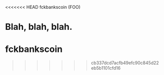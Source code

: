 <<<<<<< HEAD
fckbankscoin (FOO)

Blah, blah, blah.
=======
fckbankscoin
============
>>>>>>> cb337dcd7acfb49efc90c845d22eb5b1101cfd16
